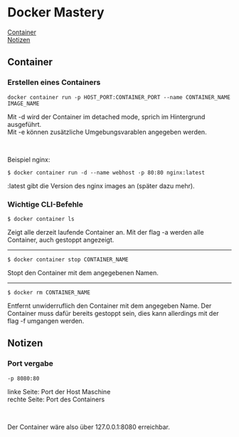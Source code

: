 # Docker Mastery

[Container](#container)<br>
[Notizen](#notizen)

## Container

### Erstellen eines Containers

```console
docker container run -p HOST_PORT:CONTAINER_PORT --name CONTAINER_NAME IMAGE_NAME 
```

Mit -d wird der Container im detached mode, sprich im Hintergrund ausgeführt.<br>
Mit -e können zusätzliche Umgebungsvarablen angegeben werden.<br>

<br>

Beispiel nginx:

```console
$ docker container run -d --name webhost -p 80:80 nginx:latest
```

:latest gibt die Version des nginx images an (später dazu mehr).

### Wichtige CLI-Befehle

```console
$ docker container ls 
```
Zeigt alle derzeit laufende Container an. Mit der flag -a werden alle Container, auch gestoppt angezeigt.

-------

```console
$ docker container stop CONTAINER_NAME
```

Stopt den Container mit dem angegebenen Namen.

-------

```console
$ docker rm CONTAINER_NAME
```

Entfernt unwiderruflich den Container mit dem angegeben Name. Der Container muss dafür bereits gestoppt sein, dies kann allerdings mit der flag -f umgangen werden.



## Notizen

### Port vergabe

```console
-p 8080:80
```

linke Seite: Port der Host Maschine <br>
rechte Seite: Port des Containers <br>

<br>

Der Container wäre also über 127.0.0.1:8080 erreichbar.
